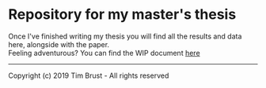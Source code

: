 # Repository for my master's thesis

Once I've finished writing my thesis you will find all the results and data here, alongside with the paper.  
Feeling adventurous? You can find the WIP document [here](https://github.com/timbru31/wings/raw/master/security_evaluation_of_multi-factor_authentication_in_comparison_with_the_web_authentication_api.pdf)

---
Copyright (c) 2019 Tim Brust - All rights reserved
